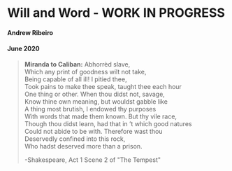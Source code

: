 # Will and Word - WORK IN PROGRESS 
#### Andrew Ribeiro 
#### June 2020

> **Miranda to Caliban:** Abhorrèd slave,<br/>
Which any print of goodness wilt not take,<br/>
Being capable of all ill! I pitied thee,<br/>
Took pains to make thee speak, taught thee each hour<br/>
One thing or other. When thou didst not, savage,<br/>
Know thine own meaning, but wouldst gabble like<br/>
A thing most brutish, I endowed thy purposes<br/>
With words that made them known. But thy vile race,<br/>
Though thou didst learn, had that in ’t which good natures<br/>
Could not abide to be with. Therefore wast thou<br/>
Deservedly confined into this rock,<br/>
Who hadst deserved more than a prison.
>
>-Shakespeare, Act 1 Scene 2 of "The Tempest"

